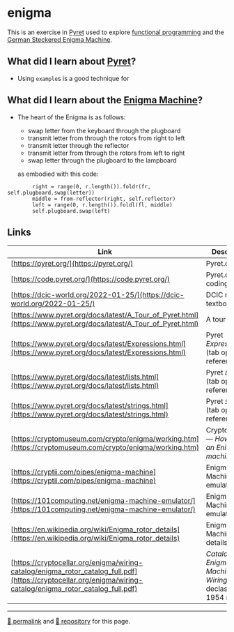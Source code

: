 # enigma

This is an exercise in [Pyret](http://pyret.org/) used to explore [functional programming](https://dcic-world.org/2022-01-25/) and the [German Steckered Enigma Machine](https://www.cryptomuseum.com/crypto/enigma/working.htm).

## What did I learn about [Pyret](http://pyret.org/)?

- Using `example`s is a good technique for 

## What did I learn about the [Enigma Machine](https://www.cryptomuseum.com/crypto/enigma/)?

- The heart of the Enigma is as follows:
  - swap letter from the keyboard through the plugboard
  - transmit letter from through the rotors from right to left
  - transmit letter through the reflector
  - transmit letter from through the rotors from left to right
  - swap letter through the plugboard to the lampboard

  as embodied with this code:

```Pyret
        right = range(0, r.length()).foldr(fr, self.plugboard.swap(letter))
        middle = from-reflector(right, self.reflector)
        left = range(0, r.length()).foldl(fl, middle)
        self.plugboard.swap(left)
```  

## Links

| Link | Description |
| --- | --- |
| [https://pyret.org/](https://pyret.org/) | Pyret.org |
| [https://code.pyret.org/](https://code.pyret.org/) | Pyret.org coding IDE |
| [https://dcic-world.org/2022-01-25/](https://dcic-world.org/2022-01-25/) | DCIC reference textbook |
| [https://www.pyret.org/docs/latest/A_Tour_of_Pyret.html](https://www.pyret.org/docs/latest/A_Tour_of_Pyret.html) | A tour of Pyret |
| [https://www.pyret.org/docs/latest/Expressions.html](https://www.pyret.org/docs/latest/Expressions.html) | Pyret *Expressions* (tab open for reference) |
| [https://www.pyret.org/docs/latest/lists.html](https://www.pyret.org/docs/latest/lists.html) | Pyret *`List`s* (tab open for reference) |
| [https://www.pyret.org/docs/latest/strings.html](https://www.pyret.org/docs/latest/strings.html) | Pyret *`String`s* (tab open for reference) |
| [https://cryptomuseum.com/crypto/enigma/working.htm](https://cryptomuseum.com/crypto/enigma/working.htm) | CryptoMuseum &mdash; *How does an Enigma machine work?* | 
| [https://cryptii.com/pipes/enigma-machine](https://cryptii.com/pipes/enigma-machine) | Enigma Machine emulator |
| [https://101computing.net/enigma-machine-emulator/](https://101computing.net/enigma-machine-emulator/) | Enigma Machine emulator |
| [https://en.wikipedia.org/wiki/Enigma_rotor_details](https://en.wikipedia.org/wiki/Enigma_rotor_details) | Enigma Machine rotor details |
| [https://cryptocellar.org/enigma/wiring-catalog/enigma_rotor_catalog_full.pdf](https://cryptocellar.org/enigma/wiring-catalog/enigma_rotor_catalog_full.pdf) | *Catalog of Enigma Cipher Machine Wirings* &mdash; declassified 1954 report |

<hr>

[&#128279; permalink](https://psb-david-petty.github.io/enigma) and [&#128297; repository](https://github.com/psb-david-petty/enigma) for this page.
